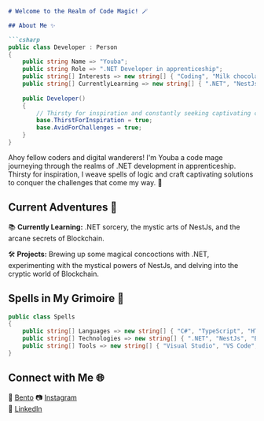 ```markdown
# Welcome to the Realm of Code Magic! 🪄

## About Me ✨

```csharp
public class Developer : Person
{
    public string Name => "Youba";
    public string Role => ".NET Developer in apprenticeship";
    public string[] Interests => new string[] { "Coding", "Milk chocolate", "Blockchain", "Space Travel", "Finance" };
    public string[] CurrentlyLearning => new string[] { ".NET", "NestJs", "Blockchain" };
    
    public Developer()
    {
        // Thirsty for inspiration and constantly seeking captivating challenges
        base.ThirstForInspiration = true;
        base.AvidForChallenges = true;
    }
}
```

Ahoy fellow coders and digital wanderers! I'm Youba a code mage journeying through the realms of .NET development in apprenticeship. Thirsty for inspiration, I weave spells of logic and craft captivating solutions to conquer the challenges that come my way. 🚀

## Current Adventures 🌟

📚 **Currently Learning:** .NET sorcery, the mystic arts of NestJs, and the arcane secrets of Blockchain.

🛠️ **Projects:** Brewing up some magical concoctions with .NET, experimenting with the mystical powers of NestJs, and delving into the cryptic world of Blockchain.

## Spells in My Grimoire 📜

```csharp
public class Spells
{
    public string[] Languages => new string[] { "C#", "TypeScript", "HTML/CSS", };
    public string[] Technologies => new string[] { ".NET", "NestJs", "Blockchain", "SQL", "AzureDevops" };
    public string[] Tools => new string[] { "Visual Studio", "VS Code", "Git", "SSMS", "Postman", "Docker", AzureDevops };
}
```

## Connect with Me 🌐
🍱 [Bento](https://bento.me/youba-imkf)
📷 [Instagram](https://instagram.com/youbetteaskip)  
💼 [LinkedIn](www.linkedin.com/in/imkf-youba)  
```
